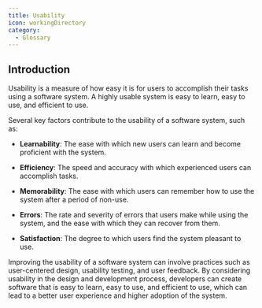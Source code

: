 ```yaml
---
title: Usability
icon: workingDirectory
category:
  - Glossary
---
```


## Introduction

Usability is a measure of how easy it is for users to accomplish their tasks using a software system. A highly usable system is easy to learn, easy to use, and efficient to use.

Several key factors contribute to the usability of a software system, such as:

- **Learnability**: The ease with which new users can learn and become proficient with the system.

- **Efficiency**: The speed and accuracy with which experienced users can accomplish tasks.

- **Memorability**: The ease with which users can remember how to use the system after a period of non-use.

- **Errors**: The rate and severity of errors that users make while using the system, and the ease with which they can recover from them.

- **Satisfaction**: The degree to which users find the system pleasant to use.

Improving the usability of a software system can involve practices such as user-centered design, usability testing, and user feedback. By considering usability in the design and development process, developers can create software that is easy to learn, easy to use, and efficient to use, which can lead to a better user experience and higher adoption of the system.
